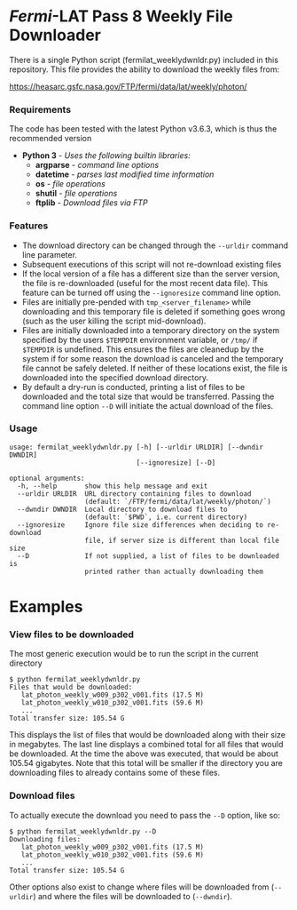 # _Fermi_-LAT Pass 8 Weekly File Downloader

There is a single Python script (fermilat_weeklydwnldr.py) included in this
repository. This file provides the ability to download the weekly files from:

https://heasarc.gsfc.nasa.gov/FTP/fermi/data/lat/weekly/photon/

### Requirements
The code has been tested with the latest Python v3.6.3, which is thus the
recommended version

- **Python 3** - *Uses the following builtin libraries:*
  - **argparse** - *command line options*
  - **datetime** - *parses last modified time information*
  - **os** - *file operations*
  - **shutil** - *file operations*
  - **ftplib** - *Download files via FTP*

### Features
- The download directory can be changed through the `--urldir` command line 
parameter.
- Subsequent executions of this script will not re-download existing files
- If the local version of a file has a different size than the server version,
the file is re-downloaded (useful for the most recent data file). This feature
can be turned off using the `--ignoresize` command line option.
- Files are initially pre-pended with `tmp_<server_filename>` while downloading 
and this temporary file is deleted if something goes wrong (such as the user 
killing the script mid-download).
- Files are initially downloaded into a temporary directory on the system
specified by the users `$TEMPDIR` environment variable, or `/tmp/` if `$TEMPDIR`
is undefined. This ensures the files are cleanedup by the system if for some 
reason the download is canceled and the temporary file cannot be safely deleted. 
If neither of these locations exist, the file is downloaded into the specified 
download directory.
- By default a dry-run is conducted, printing a list of files to be downloaded
and the total size that would be transferred. Passing the command line option
`--D` will initiate the actual download of the files.

### Usage
```
usage: fermilat_weeklydwnldr.py [-h] [--urldir URLDIR] [--dwndir DWNDIR]
                                [--ignoresize] [--D]

optional arguments:
  -h, --help       show this help message and exit
  --urldir URLDIR  URL directory containing files to download
                   (default: `/FTP/fermi/data/lat/weekly/photon/`)
  --dwndir DWNDIR  Local directory to download files to
                   (default: `$PWD`, i.e. current directory)
  --ignoresize     Ignore file size differences when deciding to re-download
                   file, if server size is different than local file size
  --D              If not supplied, a list of files to be downloaded is
                   printed rather than actually downloading them
```

# Examples

### View files to be downloaded

The most generic execution would be to run the script in the current directory
```
$ python fermilat_weeklydwnldr.py
Files that would be downloaded:
   lat_photon_weekly_w009_p302_v001.fits (17.5 M)
   lat_photon_weekly_w010_p302_v001.fits (59.6 M)
   ...
Total transfer size: 105.54 G
```
This displays the list of files that would be downloaded along with their size
in megabytes. The last line displays a combined total for all files that would
be downloaded. At the time the above was executed, that would be about 105.54 
gigabytes. Note that this total will be smaller if the directory you are
downloading files to already contains some of these files.

### Download files
To actually execute the download you need to pass the `--D` option, like so:
```
$ python fermilat_weeklydwnldr.py --D
Downloading files:
   lat_photon_weekly_w009_p302_v001.fits (17.5 M)
   lat_photon_weekly_w010_p302_v001.fits (59.6 M)
   ...
Total transfer size: 105.54 G
```

Other options also exist to change where files will be downloaded from 
(`--urldir`) and where the files will be downloaded to (`--dwndir`).
